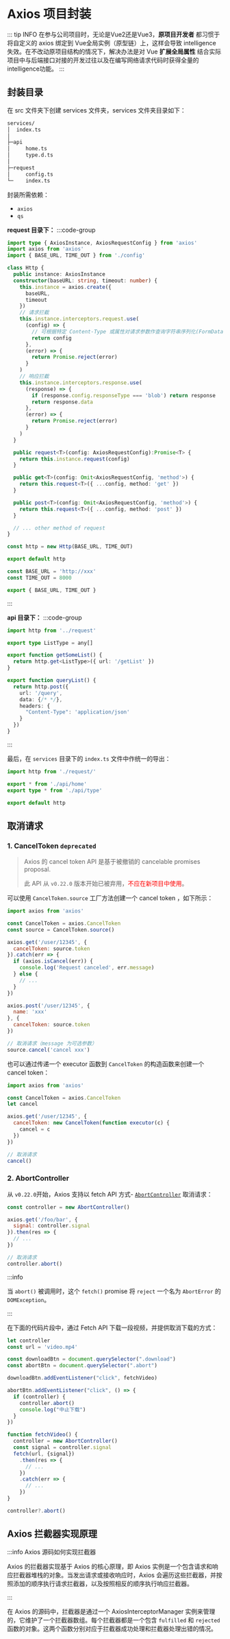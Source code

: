 # Axios 项目封装

::: tip INFO
在参与公司项目时，无论是Vue2还是Vue3，**原项目开发者** 都习惯于将自定义的 axios 绑定到 Vue全局实例（原型链）上，这样会导致 intelligence 失效。在不改动原项目结构的情况下，解决办法是对 Vue **扩展全局属性**
结合实际项目中与后端接口对接的开发过往以及在编写网络请求代码时获得全量的intelligence功能。
:::


## 封装目录
在 src 文件夹下创建 services 文件夹，services 文件夹目录如下：
```sh
services/
│  index.ts
│
├─api
│     home.ts
│     type.d.ts
│
├─request
│     config.ts
└─    index.ts
```

封装所需依赖：
- `axios`
- `qs`

**request 目录下：**
:::code-group
```ts [index.ts]
import type { AxiosInstance, AxiosRequestConfig } from 'axios'
import axios from 'axios'
import { BASE_URL, TIME_OUT } from './config'

class Http {
  public instance: AxiosInstance
  constructor(baseURL: string, timeout: number) {
    this.instance = axios.create({
      baseURL,
      timeout
    })
    // 请求拦截
    this.instance.interceptors.request.use(
      (config) => {
        // 可根据特定 Content-Type 或属性对请求参数作查询字符串序列化(FormData)  qs.stringify(data)
        return config
      },
      (error) => {
        return Promise.reject(error)
      }
    )
    // 响应拦截
    this.instance.interceptors.response.use(
      (response) => {
        if (response.config.responseType === 'blob') return response
        return response.data
      },
      (error) => {
        return Promise.reject(error)
      }
    )
  }

  public request<T>(config: AxiosRequestConfig):Promise<T> {
    return this.instance.request(config)
  }

  public get<T>(config: Omit<AxiosRequestConfig, 'method'>) {
    return this.request<T>({ ...config, method: 'get' })
  }

  public post<T>(config: Omit<AxiosRequestConfig, 'method'>) {
    return this.request<T>({ ...config, method: 'post' })
  }

  // ... other method of request
}

const http = new Http(BASE_URL, TIME_OUT)

export default http
```

```ts [config.ts]
const BASE_URL = 'http://xxx'
const TIME_OUT = 8000

export { BASE_URL, TIME_OUT }
```
:::

**api 目录下：**
:::code-group
```ts [api.ts]
import http from '../request'

export type ListType = any[]

export function getSomeList() {
  return http.get<ListType>({ url: '/getList' })
}

export function queryList() {
  return http.post({
    url: '/query',
    data: {/* */},
    headers: {
      "Content-Type": 'application/json'
    }
  })
}
```
:::

最后，在 `services` 目录下的 `index.ts` 文件中作统一的导出：
```ts [index.ts]
import http from './request/'

export * from './api/home'
export type * from './api/type'

export default http
```



## 取消请求

### 1. CancelToken `deprecated`

> Axios 的 cancel token API 是基于被撤销的 cancelable promises proposal.
>
> 此 API 从 `v0.22.0` 版本开始已被弃用，<font color="red">不应在新项目中使用</font>。

可以使用 `CancelToken.source` 工厂方法创建一个 cancel token ，如下所示：

```js
import axios from 'axios'

const CancelToken = axios.CancelToken
const source = CancelToken.source()

axios.get('/user/12345', {
  cancelToken: source.token
}).catch(err => {
  if (axios.isCancel(err)) {
    console.log('Request canceled', err.message)
  } else {
    // ...
  }
})

axios.post('/user/12345', {
  name: 'xxx'
}, {
  cancelToken: source.token
})

// 取消请求（message 为可选参数）
source.cancel('cancel xxx')
```

也可以通过传递一个 executor 函数到 `CancelToken` 的构造函数来创建一个 cancel token：

```js
import axios from 'axios'

const CancelToken = axios.CancelToken
let cancel

axios.get('/user/12345', {
  cancelToken: new CancelToken(function executor(c) {
    cancel = c
  })
})

// 取消请求
cancel()
```



### 2. AbortController

从 `v0.22.0`开始，Axios 支持以 fetch API 方式- [`AbortController`](https://developer.mozilla.org/en-US/docs/Web/API/AbortController) 取消请求：

```js
const controller = new AbortController()

axios.get('/foo/bar', {
  signal: controller.signal
}).then(res => {
  // ...
})

// 取消请求
controller.abort()
```

:::info

当 `abort()` 被调用时，这个 `fetch()` promise 将 `reject` 一个名为 `AbortError` 的 `DOMException`。 

:::

在下面的代码片段中，通过 Fetch API 下载一段视频，并提供取消下载的方式：

```js
let controller
const url = 'video.mp4'

const downloadBtn = document.querySelector(".download")
const abortBtn = document.querySelector(".abort")

downloadBtn.addEventListener("click", fetchVideo)

abortBtn.addEventListener("click", () => {
  if (controller) {
    controller.abort()
    console.log("中止下载")
  }
})

function fetchVideo() {
  controller = new AbortController()
  const signal = controller.signal
  fetch(url, {signal})
    .then(res => {
      // ...
    })
    .catch(err => {
      // ...
    })
}

controller?.abort()
```



##  Axios 拦截器实现原理

:::info Axios 源码如何实现拦截器

Axios 的拦截器实现基于 Axios 的核心原理，即 Axios 实例是一个包含请求和响应拦截器堆栈的对象。当发出请求或接收响应时，Axios 会遍历这些拦截器，并按照添加的顺序执行请求拦截器，以及按照相反的顺序执行响应拦截器。

:::

在 Axios 的源码中，拦截器是通过一个 AxiosInterceptorManager 实例来管理的，它维护了一个拦截器数组。每个拦截器都是一个包含 `fulfilled` 和 `rejected` 函数的对象。这两个函数分别对应于拦截器成功处理和拦截器处理出错的情况。



